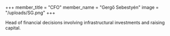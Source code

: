 +++
member_title = "CFO"
member_name = "Gergő Sebestyén"
image = "/uploads/SG.png"
+++

Head of financial decisions involving infrastructural investments and raising capital. 